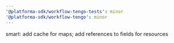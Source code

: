 ```yaml
---
'@platforma-sdk/workflow-tengo-tests': minor
'@platforma-sdk/workflow-tengo': minor
---
```


smart: add cache for maps; add references to fields for resources
